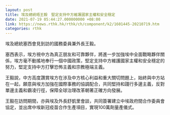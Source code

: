 ```yaml
---
layout: post
title: 埃及總統晤王毅　堅定支持中方維護國家主權和安全穩定
date: 2021-07-19 05:44:27.000000000 +08:00
link: https://news.rthk.hk/rthk/ch/component/k2/1601445-20210719.htm
categories: rthk
---
```


埃及總統塞西會見到訪的國務委員兼外長王毅。

塞西表示，埃方視中方為真正朋友和可靠夥伴，將進一步加強埃中全面戰略夥伴關係，埃方毫不動搖地奉行一個中國政策，堅定支持中方維護國家主權和安全穩定的努力，堅定支持中方打擊恐怖主義和宗教極端主義。

王毅說，中方高度讚賞埃方在涉及中方核心利益和重大關切問題上，始終與中方站在一起，願意與埃方加強在國際事務的協調配合，共同堅持和踐行多邊主義，反對單邊主義和霸凌行徑，保障全球治理改革朝著正確方向發展。

王毅在訪問期間，亦與埃及外長舒凱里會談，共同簽署建立中埃政府間合作委員會協定，並出席中埃新冠疫苗合作生產項目，實現100萬劑量產儀式。
